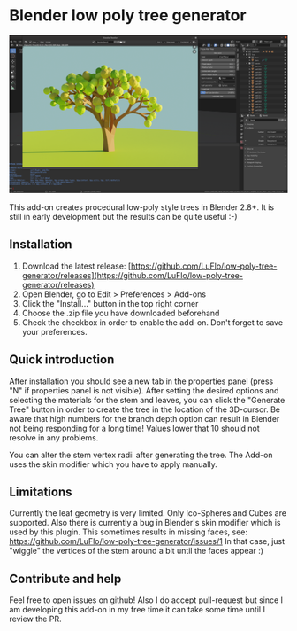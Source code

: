 # Blender low poly tree generator

![Tree example image](doc/images/tree_example_with_ui.png)

This add-on creates procedural low-poly style trees in Blender 2.8+. It is still in early
development but the results can be quite useful :-)

## Installation

1. Download the latest release: [https://github.com/LuFlo/low-poly-tree-generator/releases](https://github.com/LuFlo/low-poly-tree-generator/releases)
2. Open Blender, go to Edit > Preferences > Add-ons
3. Click the "Install..." button in the top right corner
4. Choose the .zip file you have downloaded beforehand
5. Check the checkbox in order to enable the add-on. Don't forget to save your preferences.

## Quick introduction

After installation you should see a new tab in the properties panel (press "N" if properties
panel is not visible). After setting the desired options and selecting the materials for the
stem and leaves, you can click the "Generate Tree" button in order to create the tree in the
location of the 3D-cursor. Be aware that high numbers for the branch depth option can result
in Blender not being responding for a long time! Values lower that 10 should not resolve in
any problems.

You can alter the stem vertex radii after generating the tree. The Add-on uses the skin
modifier which you have to apply manually.

## Limitations

Currently the leaf geometry is very limited. Only Ico-Spheres and Cubes are supported. Also
there is currently a bug in Blender's skin modifier which is used by this plugin. This sometimes
results in missing faces, see: https://github.com/LuFlo/low-poly-tree-generator/issues/1
In that case, just "wiggle" the vertices of the stem around a bit until the faces appear :)

## Contribute and help

Feel free to open issues on github! Also I do accept pull-request but since I am developing
this add-on in my free time it can take some time until I review the PR.

